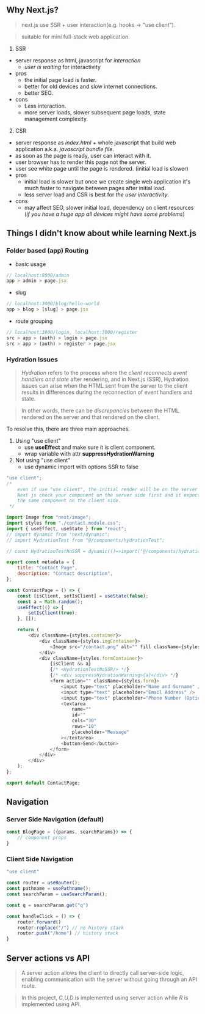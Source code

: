 
## Why Next.js?
> next.js use SSR + user interaction(e.g. hooks -> "use client").

> suitable for mini full-stack web application.
1. SSR
- server response as html, javascript for *interaction*
    -  *user is waiting* for interactivity
- pros
    - the initial page load is faster.
    - better for old devices and slow internet connections.
    - better SEO.
- cons
    - Less interaction.
    - more server loads, slower subsequent page loads, state management complexity.

2. CSR
- server response as *index.html* + whole javascript that build web application a.k.a. *javascript bundle file*.
- as soon as the page is ready, user can interact with it.
- user browser has to render this page not the server.
- user see white page until the page is rendered. (initial load is slower)
- pros
    - initial load is slower but once we create single web application it's much faster to navigate between pages after initial load.
    - less server load and CSR is best for *the user interactivity*.
- cons
    - may affect SEO, slower initial load, dependency on client resources (*if you have a huge app all devices might have some problems*)

## Things I didn't know about while learning Next.js

### Folder based (app) Routing
* basic usage
```javascript
// localhost:8000/admin
app > admin > page.jsx
```
* slug
```javascript
// localhost:3000/blog/hello-world
app > blog > [slug] > page.jsx
```
* route grouping
```javascript
// localhost:3000/login, localhost:3000/register
src > app > (auth) > login > page.jsx 
src > app > (auth) > register > page.jsx
```
### 
### Hydration Issues
> *Hydration* refers to the process where the *client reconnects event handlers and state* after rendering, and in Next.js (SSR), Hydration issues can arise when the HTML sent from the server to the client results in differences during the reconnection of event handlers and state. 

> In other words, there can be *discrepancies* between the HTML rendered on the server and that rendered on the client.

To resolve this, there are three main approaches.

1. Using "use client"
    - use **useEffect** and make sure it is client component.
    - wrap variable with attr **suppressHydrationWarning**
2. Not using "use client"
    - use dynamic import with options SSR to false

```javascript
"use client";
/* 
    even if use "use client", the initial render will be on the server side.
    Next js check your component on the server side first and it expects that you have
    the same component on the client side.
 */

import Image from "next/image";
import styles from "./contact.module.css";
import { useEffect, useState } from "react";
// import dynamic from "next/dynamic";
// import HydrationTest from "@/components/hydrationTest";

// const HydrationTestNoSSR = dynamic(()=>import("@/components/hydrationTest"), {ssr: false})

export const metadata = {
    title: "Contact Page",
    description: "Contact description",
};

const ContactPage = () => {
    const [isClient, setIsClient] = useState(false);
    const a = Math.random();
    useEffect(() => {
        setIsClient(true);
    }, []);

    return (
        <div className={styles.container}>
            <div className={styles.imgContainer}>
                <Image src="/contact.png" alt="" fill className={styles.img} />
            </div>
            <div className={styles.formContainer}>
                {isClient && a}
                {/* <HydrationTestNoSSR/> */}
                {/* <div suppressHydrationWarning>{a}</div> */}
                <form action="" className={styles.form}>
                    <input type="text" placeholder="Name and Surname" />
                    <input type="text" placeholder="Email Address" />
                    <input type="text" placeholder="Phone Number (Optional)" />
                    <textarea
                        name=""
                        id=""
                        cols="30"
                        rows="10"
                        placeholder="Message"
                    ></textarea>
                    <button>Send</button>
                </form>
            </div>
        </div>
    );
};

export default ContactPage;
```
## Navigation
### Server Side Navigation (default)

```javascript
const BlogPage = ({params, searchParams}) => {
    // component props
}
```
### Client Side Navigation
```javascript
"use client"

const router = useRouter();
const pathname = usePathname();
const searchParam = useSearchParam();

const q = searchParam.get("q")

const handleClick = () => {
    router.forward()
    router.replace("/") // no history stack
    router.push("/home") // history stack
}
```

## Server actions vs API
> A server action allows the client to directly call server-side logic, enabling communication with the server without going through an API route.

> In this project, *C,U,D* is implemented using server action while *R* is implemented using API.


